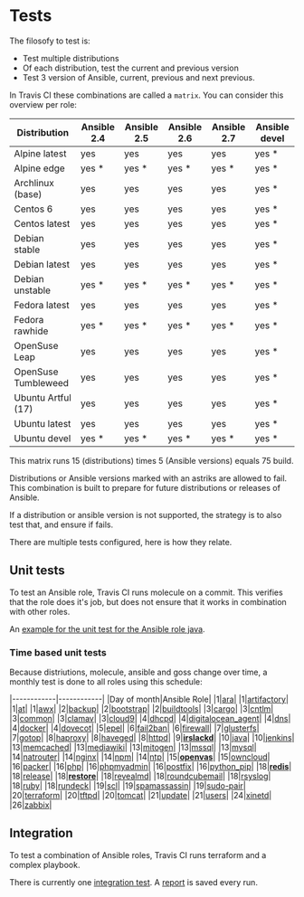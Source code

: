 # Tests

The filosofy to test is:
- Test multiple distributions
- Of each distribution, test the current and previous version
- Test 3 version of Ansible, current, previous and next previous.

In Travis CI these combinations are called a `matrix`. You can consider this overview per role:

| Distribution        | Ansible 2.4 | Ansible 2.5 | Ansible 2.6 | Ansible 2.7 | Ansible devel |
|---------------------|-------------|-------------|-------------|-------------|---------------|
| Alpine latest       | yes         | yes         | yes         | yes         | yes *         |
| Alpine edge         | yes *       | yes *       | yes *       | yes *       | yes *         |
| Archlinux (base)    | yes         | yes         | yes         | yes         | yes *         |
| Centos 6            | yes         | yes         | yes         | yes         | yes *         |
| Centos latest       | yes         | yes         | yes         | yes         | yes *         |
| Debian stable       | yes         | yes         | yes         | yes         | yes *         |
| Debian latest       | yes         | yes         | yes         | yes         | yes *         |
| Debian unstable     | yes *       | yes *       | yes *       | yes *       | yes *         |
| Fedora latest       | yes         | yes         | yes         | yes         | yes *         |
| Fedora rawhide      | yes *       | yes *       | yes *       | yes *       | yes *         |
| OpenSuse Leap       | yes         | yes         | yes         | yes         | yes *         |
| OpenSuse Tumbleweed | yes         | yes         | yes         | yes         | yes *         |
| Ubuntu Artful (17)  | yes         | yes         | yes         | yes         | yes *         |
| Ubuntu latest       | yes         | yes         | yes         | yes         | yes *         |
| Ubuntu devel        | yes *       | yes *       | yes *       | yes *       | yes *         |

This matrix runs 15 (distributions) times 5 (Ansible versions) equals 75 build.

Distributions or Ansible versions marked with an astriks are allowed to fail. This combination is built to prepare for future distributions or releases of Ansible.

If a distribution or ansible version is not supported, the strategy is to also test that, and ensure if fails.

There are multiple tests configured, here is how they relate.

## Unit tests

To test an Ansible role, Travis CI runs molecule on a commit. This verifies that the role does it's job, but does not ensure that it works in combination with other roles.

An [example for the unit test for the Ansible role java](https://travis-ci.org/robertdebock/ansible-role-java).

### Time based unit tests

Because distriutions, molecule, ansible and goss change over time, a monthly test is done to all roles using this schedule:

|------------|------------|
|Day of month|Ansible Role|
|1|[ara](https://travis-ci.org/robertdebock/ansible-role-ara/settings)|
|1|[artifactory](https://travis-ci.org/robertdebock/ansible-role-artifactory/settings)|
|1|[at](https://travis-ci.org/robertdebock/ansible-role-at/settings)|
|1|[awx](https://travis-ci.org/robertdebock/ansible-role-awx/settings)|
|2|[backup](https://travis-ci.org/robertdebock/ansible-role-backup/settings)|
|2|[bootstrap](https://travis-ci.org/robertdebock/ansible-role-bootstrap/settings)|
|2|[buildtools](https://travis-ci.org/robertdebock/ansible-role-buildtools/settings)|
|3|[cargo](https://travis-ci.org/robertdebock/ansible-role-cargo/settings)|
|3|[cntlm](https://travis-ci.org/robertdebock/ansible-role-cntlm/settings)|
|3|[common](https://travis-ci.org/robertdebock/ansible-role-common/settings)|
|3|[clamav](https://travis-ci.org/robertdebock/ansible-role-clamav/settings)|
|3|[cloud9](https://travis-ci.org/robertdebock/ansible-role-cloud9/settings)|
|4|[dhcpd](https://travis-ci.org/robertdebock/ansible-role-dhcpd/settings)|
|4|[digitalocean_agent](https://travis-ci.org/robertdebock/ansible-role-digitalocean-agent/settings)|
|4|[dns](https://travis-ci.org/robertdebock/ansible-role-dns/settings)|
|4|[docker](https://travis-ci.org/robertdebock/ansible-role-docker/settings)|
|4|[dovecot](https://travis-ci.org/robertdebock/ansible-role-dovecot/settings)|
|5|[epel](https://travis-ci.org/robertdebock/ansible-role-epel/settings)|
|6|[fail2ban](https://travis-ci.org/robertdebock/ansible-role-fail2ban/settings)|
|6|[firewall](https://travis-ci.org/robertdebock/ansible-role-firewall/settings)|
|7|[glusterfs](https://travis-ci.org/robertdebock/ansible-role-glusterfs/settings)|
|7|[gotop](https://travis-ci.org/robertdebock/ansible-role-gotop/settings)|
|8|[haproxy](https://travis-ci.org/robertdebock/ansible-role-haproxy/settings)|
|8|[haveged](https://travis-ci.org/robertdebock/ansible-role-haveged/settings)|
|8|[httpd](https://travis-ci.org/robertdebock/ansible-role-httpd/settings)|
|9|**[irslackd](https://travis-ci.org/robertdebock/ansible-role-irslackd/settings)**|
|10|[java](https://travis-ci.org/robertdebock/ansible-role-java/settings)|
|10|[jenkins](https://travis-ci.org/robertdebock/ansible-role-jenkins/settings)|
|13|[memcached](https://travis-ci.org/robertdebock/ansible-role-memcached/settings)|
|13|[mediawiki](https://travis-ci.org/robertdebock/ansible-role-mediawiki/settings)|
|13|[mitogen](https://travis-ci.org/robertdebock/ansible-role-mitogen/settings)|
|13|[mssql](https://travis-ci.org/robertdebock/ansible-role-mssql/settings)|
|13|[mysql](https://travis-ci.org/robertdebock/ansible-role-mysql/settings)|
|14|[natrouter](https://travis-ci.org/robertdebock/ansible-role-natrouter/settings)|
|14|[nginx](https://travis-ci.org/robertdebock/ansible-role-nginx/settings)|
|14|[npm](https://travis-ci.org/robertdebock/ansible-role-npm/settings)|
|14|[ntp](https://travis-ci.org/robertdebock/ansible-role-ntp/settings)|
|15|**[openvas](https://travis-ci.org/robertdebock/ansible-role-openvas/settings)**|
|15|[owncloud](https://travis-ci.org/robertdebock/ansible-role-owncloud/settings)|
|16|[packer](https://travis-ci.org/robertdebock/ansible-role-packer/settings)|
|16|[php](https://travis-ci.org/robertdebock/ansible-role-php/settings)|
|16|[phpmyadmin](https://travis-ci.org/robertdebock/ansible-role-phpmyadmin/settings)|
|16|[postfix](https://travis-ci.org/robertdebock/ansible-role-postfix/settings)|
|16|[python_pip](https://travis-ci.org/robertdebock/ansible-role-python-pip/settings)|
|18|**[redis](https://travis-ci.org/robertdebock/ansible-role-redis/settings)**|
|18|[release](https://travis-ci.org/robertdebock/ansible-role-release/settings)|
|18|**[restore](https://travis-ci.org/robertdebock/ansible-role-restore/settings)**|
|18|[revealmd](https://travis-ci.org/robertdebock/ansible-role-revealmd/settings)|
|18|[roundcubemail](https://travis-ci.org/robertdebock/ansible-role-roundcubemail/settings)|
|18|[rsyslog](https://travis-ci.org/robertdebock/ansible-role-rsyslog/settings)|
|18|[ruby](https://travis-ci.org/robertdebock/ansible-role-ruby/settings)|
|18|[rundeck](https://travis-ci.org/robertdebock/ansible-role-rundeck/settings)|
|19|[scl](https://travis-ci.org/robertdebock/ansible-role-scl/settings)|
|19|[spamassassin](https://travis-ci.org/robertdebock/ansible-role-spamassassin/settings)|
|19|[sudo-pair](https://travis-ci.org/robertdebock/ansible-role-sudo-pair/settings)|
|20|[terraform](https://travis-ci.org/robertdebock/ansible-role-terraform/settings)|
|20|[tftpd](https://travis-ci.org/robertdebock/ansible-role-tftpd/settings)|
|20|[tomcat](https://travis-ci.org/robertdebock/ansible-role-tomcat/settings)|
|21|[update](https://travis-ci.org/robertdebock/ansible-role-update/settings)|
|21|[users](https://travis-ci.org/robertdebock/ansible-role-users/settings)|
|24|[xinetd](https://travis-ci.org/robertdebock/ansible-role-xinetd/settings)|
|26|[zabbix](https://travis-ci.org/robertdebock/ansible-role-zabbix/settings)|

## Integration

To test a combination of Ansible roles, Travis CI runs terraform and a complex playbook.

There is currently one [integration test](https://travis-ci.org/robertdebock/ansible-integration). A [report](https://robertdebock.nl/ansible-integration/) is saved every run.
